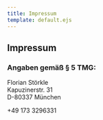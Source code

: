```yaml
---
title: Impressum
template: default.ejs
---
```


## Impressum

### Angaben gemäß § 5 TMG:

Florian Störkle<br>
Kapuzinerstr. 31<br>
D-80337 München

+49 173 3296331
